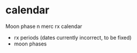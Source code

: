 # calendar
Moon phase n merc rx calendar

- rx periods (dates currently incorrect, to be fixed)
- moon phases

